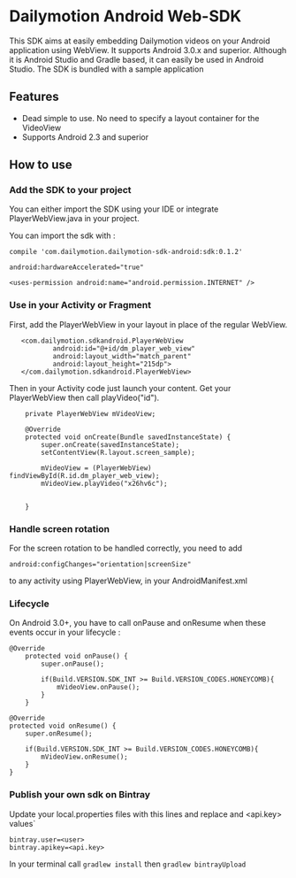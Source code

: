 Dailymotion Android Web-SDK
===========================

This SDK aims at easily embedding Dailymotion videos on your Android application using WebView. It supports Android 3.0.x and superior. Although it is Android Studio and Gradle based, it can easily be used in Android Studio.
The SDK is bundled with a sample application

Features
--------

- Dead simple to use. No need to specify a layout container for the VideoView
- Supports Android 2.3 and superior

How to use
----------

### Add the SDK to your project
You can either import the SDK using your IDE or integrate PlayerWebView.java in your project.

You can import the sdk with :
```
compile 'com.dailymotion.dailymotion-sdk-android:sdk:0.1.2'
```

```
android:hardwareAccelerated="true"

<uses-permission android:name="android.permission.INTERNET" />
```

### Use in your Activity or Fragment
First, add the PlayerWebView in your layout in place of the regular WebView.

	   <com.dailymotion.sdkandroid.PlayerWebView
               android:id="@+id/dm_player_web_view"
               android:layout_width="match_parent"
               android:layout_height="215dp">
       </com.dailymotion.sdkandroid.PlayerWebView>

Then in your Activity code just launch your content.
Get your PlayerWebView then call playVideo("id").

		private PlayerWebView mVideoView;

	    @Override
	    protected void onCreate(Bundle savedInstanceState) {
	        super.onCreate(savedInstanceState);
	        setContentView(R.layout.screen_sample);

	        mVideoView = (PlayerWebView) findViewById(R.id.dm_player_web_view);
            mVideoView.playVideo("x26hv6c");


	    }

### Handle screen rotation
For the screen rotation to be handled correctly, you need to add

	android:configChanges="orientation|screenSize"

to any activity using PlayerWebView, in your AndroidManifest.xml

### Lifecycle
On Android 3.0+, you have to call onPause and onResume when these events occur in your lifecycle :

    @Override
        protected void onPause() {
            super.onPause();

            if(Build.VERSION.SDK_INT >= Build.VERSION_CODES.HONEYCOMB){
                mVideoView.onPause();
            }
        }

    @Override
    protected void onResume() {
        super.onResume();

        if(Build.VERSION.SDK_INT >= Build.VERSION_CODES.HONEYCOMB){
            mVideoView.onResume();
        }
    }

### Publish your own sdk on Bintray

Update your local.properties files with this lines and replace <user> and <api.key> values`

```
bintray.user=<user>
bintray.apikey=<api.key>
```

In your terminal call `gradlew install` then `gradlew bintrayUpload` 